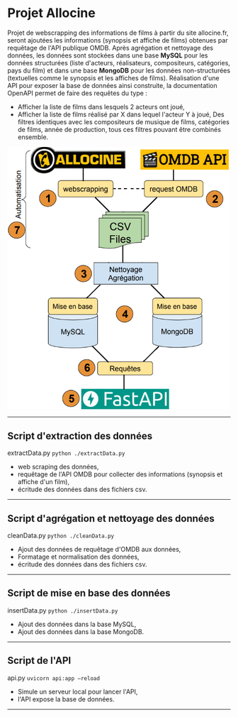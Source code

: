 # **Projet Allocine**

Projet de webscrapping des informations de films à partir du site allocine.fr, seront ajoutées les informations (synopsis et affiche de films) obtenues par requêtage de l'API publique OMDB.
Après agrégation et nettoyage des données, les données sont stockées dans une base **MySQL** pour les données structurées (liste d'acteurs, réalisateurs, compositeurs, catégories, pays du film) et dans une base **MongoDB** pour les données non-structurées (textuelles comme le synopsis et les affiches de films).
Réalisation d'une API pour exposer la base de données ainsi construite, la documentation OpenAPI permet de faire des requêtes du type :
- Afficher la liste de films dans lesquels 2 acteurs ont joué,
- Afficher la liste de films réalisé par X dans lequel l'acteur Y à joué,
Des filtres identiques avec les compositeurs de musique de films, catégories de films, année de production, tous ces filtres pouvant être combinés ensemble.


<img src="https://github.com/Franck-LF/projectBlock1/blob/main/images/diag.png" alt="Drawing" style="width: 500px;"/>

---

## **Script d'extraction des données**

extractData.py
<code>python ./extractData.py</code>

- web scraping des données,
- requêtage de l'API OMDB pour collecter des informations (synopsis et affiche d'un film),
- écritude des données dans des fichiers csv.

---

## **Script d'agrégation et nettoyage des données**

cleanData.py
<code>python ./cleanData.py</code>

- Ajout des données de requêtage d'OMDB aux données,
- Formatage et normalisation des données,
- écritude des données dans des fichiers csv.

---

## **Script de mise en base des données**

insertData.py
<code>python ./insertData.py</code>

- Ajout des données dans la base MySQL,
- Ajout des données dans la base MongoDB.

---

## **Script de l'API**

api.py
<code>uvicorn api:app –reload</code>

- Simule un serveur local pour lancer l'API,
- l'API expose la base de données.

---

